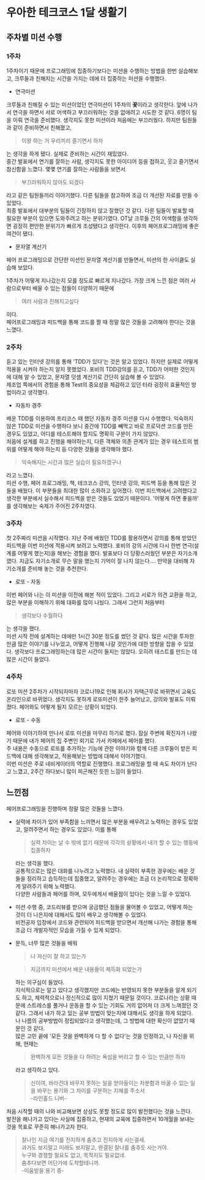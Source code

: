 # 우아한 테크코스 1달 생활기

## 주차별 미션 수행

### 1주차

1주차이기 때문에 프로그래밍에 집중하기보다는 미션을 수행하는 방법을 한번 실습해보고, 크루들과 친해지는 시간을 가지는 데에 더 집중하는 미션을 수행했다.
- 연극미션

크루들과 친해질 수 있는 미션이었던 연극미션이 1주차의 **꽃**이라고 생각한다. 
앞에 나가서 연극을 하면서 서로 어색하고 부끄러워하는 것을 없애려고 시도한 것 같다. 6명이 팀을 이뤄 연극을 준비했다. 
생각지도 못한 미션이라 처음에는 부끄러웠다. 하지만 팀원들과 같이 준비하면서 친해졌고, 
>이왕 하는 거 우리끼리 즐기면서 하자

는 생각을 하게 됐다. 실제로 준비하는 시간이 재밌었다.  
중간 발표에서 연기를 잘하는 사람, 생각지도 못한 아이디어 등을 접하고, 웃고 즐기면서 참신함을 느꼈다. 몇몇 연기를 잘하는 사람들을 보면서
>부끄러워하지 않아도 되겠다

라고 같은 팀원들끼리 이야기했다. 다른 팀들을 참고하여 조금 더 개선된 자료를 만들 수 있었다.  
최종 발표에서 대부분의 팀들이 긴장하지 않고 잘했던 것 같다. 
다른 팀들이 발표할 때 필요한 부분이 있으면 도와주려고 하는 분위기였다. 
OT날 크루들 간의 어색함을 생각하면 굉장히 편안한 분위기가 빠르게 조성됐다고 생각한다. 이후의 페어프로그래밍에 좋은 여건이 됐다.
- 문자열 계산기

페어 프로그래밍으로 간단한 미션인 문자열 계산기를 만들면서, 미션의 한 사이클도 실습해 보았다.    

1주차가 어떻게 지나갔는지 모를 정도로 빠르게 지나갔다. 가장 크게 느낀 점은 여러 사람으로부터 배울 수 있는 점들이 다양하기 때문에 
>여러 사람과 친해지고싶다

이다.  
페어프로그래밍과 피드백을 통해 코드를 짤 때 정말 많은 것들을 고려해야 한다는 것을 느꼈다.

### 2주차

듣고 있는 인터넷 강의를 통해 'TDD가 있다'는 것은 알고 있었다. 하지만 실제로 어떻게 적용을 시켜야 하는지 알지 못했었다. 
포비의 TDD강의를 듣고, TDD가 어떠한 것인지에 대해 알 수 있었고, 문자열 덧셈 계산기로 간단히 실습해 볼 수 있었다.  
제조업 쪽에서의 경험을 통해 Test의 중요성을 체감하고 있던 터라 굉장히 효율적인 방법이라고 생각했다.
- 자동차 경주

배운 TDD를 이용하여 프리코스 때 했던 자동차 경주 미션을 다시 수행했다. 
익숙하지 않은 TDD로 미션을 수행하다 보니 중간에 TDD를 빼먹고 바로 프로덕션 코드를 만든 경우도 있었고, 어디를 테스트해야 할지도 명확히 구분이 가지 않았다.  
처음에 설계를 하고 진행을 해야하는지, 다른 객체와 의존 관계가 있는 경우 테스트의 범위를 어떻게 해야 하는지 등 다양한 것들을 생각해야 했다. 
>익숙해지는 시간과 많은 실습이 필요하겠구나

라고 느꼈다.  
미션 수행, 페어 프로그래밍, 책, 테크코스 강의, 인터넷 강의, 피드백 등을 통해 많은 것들을 배웠다. 
이 부분들을 최대한 많이 소화하고 싶어졌다. 이번 피드백에서 고려했다고 생각한 부분에서 실수해서 피드백을 받은 것들도 있었기 때문이다. 
'어떻게 하면 좋을까' 를 생각해보는 숙제가 주어진 2주차였다.

### 3주차

첫 2주짜리 미션을 시작했다. 지난 주에 배웠던 TDD를 활용하면서 강의를 통해 받았던 피드백을 이번 미션에 적용시켜 보려고 노력했다. 
포비의 강의 시간에 다시 한번 연극(설계를 어떻게 했는지)을 해보는 경험을 했다. 발표보다 더 당황스러웠던 부분은 자기소개였다. 
지금도 자기소개로 무슨 말을 했는지 기억이 잘 나지 않는다.... 만약을 대비해 자기소개를 준비해 놓는 것을 추천한다.
- 로또 - 자동

이번 페어와 나는 이 미션을 이전에 해본 적이 있었다. 그리고 서로가 의견 교환을 하고, 많은 부분을 이해하기 위해 대화를 많이 나눴다. 그래서 그런지 처음부터 
>생각보다 수월하다

는 생각을 했다.  
미션 시작 전에 설계하는 데에만 1시간 30분 정도를 썼던 것 같다. 
많은 시간을 투자한 만큼 많은 이야기를 나누었고, 어떻게 진행해 나갈 것인가에 대한 방향을 잡을 수 있었다. 
생각보다 프로그래밍하는데 많은 시간이 들지는 않았다. 오히려 테스트를 만드는 데 많은 시간이 들었다. 

### 4주차

로또 미션 2주차가 시작되자마자 코로나19로 인해 회사가 자택근무로 바뀌면서 교육도 온라인으로 바뀌었다. 
생각지도 못하게 로또미션이 한주 늘어났고, 강의와 발표도 미뤄졌다. 페어와도 어떻게 될지 모르는 상황이 되었다.
- 로또 - 수동

페어와 이야기하여 만나서 로또 미션을 마무리 하기로 했다. 잠실 주변에 확진자가 나왔기 때문에 내가 페어의 집 주변인 회기로 가서 카페에서 페어를 했다.  
주 내용은 수동으로 로또를 추가하는 기능에 관한 이야기와 함께 다른 크루들이 받은 피드백에 대해 생각해보고, 적용해보는 방법에 대해서 이야기했다.   
이번 미션은 주로 네비게이터의 역할로 진행했다. 프로그래밍을 할 때 속도 차이가 난다고 느꼈고, 2주간 하다보니 많이 피곤해진 듯한 느낌이 들었다.

## 느낀점

페어프로그래밍을 진행하며 정말 많은 것들을 느꼈다. 
* 실력에 차이가 있어 부족함을 느끼면서 많은 부분을 배우려고 노력하는 경우도 있었고, 알려주면서 하는 경우도 있었다. 이를 통해 
    >실력 차이는 날 수 밖에 없기 때문에 각각의 상황에서 내가 할 수 있는 행동에 집중하자

    라는 생각을 했다.  
    공통적으로는 많은 대화를 나누려고 노력했다. 
    내 실력이 부족한 경우에는 배운 것들을 정리하고 습득하는데 집중했고, 알려주는 경우에는 조금 더 논리적으로 정확하게 알려주기 위해 노력했다.  
    다양한 사람들과 페어를 하며, 모두에게서 배울점이 있다는 것을 느낄 수 있었다.

* 미션 수행 중, 코드리뷰를 받으며 궁금했던 점들을 물어볼 수 있었고, 어떻게 하는 것이 더 나은지에 대해서도 많이 배우고 생각해볼 수 있었다.  
    비전공자 입장에서 코드와 관련되어 피드백을 받으면서 개선해 나가는 경험을 통해 조금 더 개발자적인 모습을 가질 수 있게 되었다.

* 문득, 너무 많은 것들을 배워
    >나 자신이 잘 하고 있는가

    >지금까지 미션에서 배운 내용들이 체득화 되었는가

    하는 의구심이 들었다.  
    지식적으로는 알고 있다고 생각했지만 코드에는 반영되지 못한 부분들을 알게 되기도 하고, 체력적으로나 정신적으로 많이 지쳤기 때문일 것이다. 
    코로나라는 상황 때문에 스트레스를 풀거나 운동을 할 수 있는 기회도 거의 없어져 더 크게 느껴졌던 것 같다. 
    그래서 내가 하고 있는 공부 방법이 맞는지에 대해서도 생각을 하게 되었다. 
    나 나름의 공부방법이 정립되었다고 생각했는데, 그 방법에 대한 확신이 없었기 때문인 것 같다.   
    많은 고민 끝에 '모든 것을 완벽하게 다 할 수 없다'는 것을 인정하고, 나 자신을 위해, 현재는 
    >완벽하게 모든 것들을 다 하려는 욕심을 버리고 할 수 있는 만큼만 하자

    라고 생각하고 있다.  
    >신이여, 바라건대 바꾸지 못하는 일을 받아들이는 차분함과 바꿀 수 있는 일을 바꾸는 용기와 그 차이를 구분하는 지혜를 주소서  
    -라인홀드 니버-

처음 시작할 때의 나와 비교해보면 상상도 못할 정도로 많이 발전했다는 것을 느낀다.  
발전을 해나가고 있다는 사실에 집중하고, 현재의 교육에 집중하면서 10개월을 보내는 것을 목표로 꾸준히 해나가고자 한다.

>찰나인 지금 여기를 진지하게 춤추고 진지하게 사는걸세.  
과거도 보지말고 미래도 보지말고, 완결된 찰나를 춤추듯 사는거야.  
누구와 경쟁할 필요도 없고, 목적지도 필요없네.  
춤추다보면 어딘가에 도착할테니까.  
-미움받을 용기 중-

